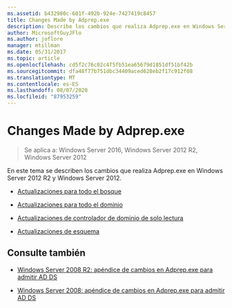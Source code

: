 ```yaml
---
ms.assetid: b432980c-601f-492b-924e-7427419c8457
title: Changes Made by Adprep.exe
description: Describe los cambios que realiza Adprep.exe en Windows Server 2012 R2 y Windows Server 2012
author: MicrosoftGuyJFlo
ms.author: joflore
manager: mtillman
ms.date: 05/31/2017
ms.topic: article
ms.openlocfilehash: cd5f2c76c02c4f5fb51ea65679d1851df51bf42b
ms.sourcegitcommit: dfa48f77b751dbc34409aced628eb2f17c912f08
ms.translationtype: MT
ms.contentlocale: es-ES
ms.lasthandoff: 08/07/2020
ms.locfileid: "87953259"
---
```

# <a name="changes-made-by-adprepexe"></a>Changes Made by Adprep.exe

> Se aplica a: Windows Server 2016, Windows Server 2012 R2, Windows Server 2012

En este tema se describen los cambios que realiza Adprep.exe en Windows Server 2012 R2 y Windows Server 2012.

- [Actualizaciones para todo el bosque](../../../ad-ds/deploy/RODC/Forest-Wide-Updates.md)

- [Actualizaciones para todo el dominio](../../../ad-ds/deploy/Domain-Wide-Updates.md)

- [Actualizaciones de controlador de dominio de solo lectura](../../../ad-ds/deploy/RODC/Read-Only-Domain-Controller-Updates.md)

- [Actualizaciones de esquema](../../../ad-ds/deploy/Schema-Updates.md)

## <a name="see-also"></a>Consulte también

- [Windows Server 2008 R2: apéndice de cambios en Adprep.exe para admitir AD DS](/previous-versions/windows/it-pro/windows-server-2008-R2-and-2008/dd378876(v=ws.10))

- [Windows Server 2008: apéndice de cambios en Adprep.exe para admitir AD DS](/previous-versions/windows/it-pro/windows-server-2008-R2-and-2008/cc770703(v=ws.10))
